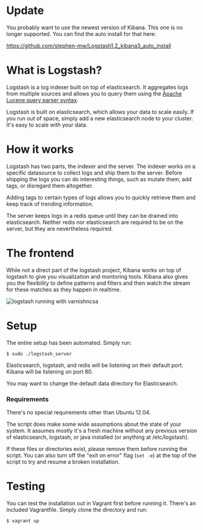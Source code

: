 # Update
You probably want to use the newest version of Kibana. This one is no longer supported. You can find the auto install for that here:

https://github.com/stephen-mw/Logstash1.2_kibana3_auto_install

# What is Logstash?
Logstash is a log indexer built on top of elasticsearch. It aggregates logs from multiple sources and allows you to query them using the [Apache Lucene query parser syntax](http://lucene.apache.org/core/2_9_4/queryparsersyntax.html).

Logstash is built on elasticsearch, which allows your data to scale easily. If you run out of space, simply add a new elasticsearch node to your cluster. It's easy to scale with your data.

# How it works
Logstash has two parts, the indexer and the server. The indexer works on a specific datasource to collect logs and ship them to the server. Before shipping the logs you can do interesting things, such as mutate them, add tags, or disregard them altogether.

Adding tags to certain types of logs allows you to quickly retrieve them and keep track of trending information.

The server keeps logs in a redis queue until they can be drained into elasticsearch. Neither redis nor elasticsearch are required to be on the server, but they are nevertheless required.

# The frontend
While not a direct part of the logstash project, Kibana works on top of logstash to give you visualization and montoring tools. Kibana also gives you the flexibility to define patterns and filters and then watch the stream for these matches as they happen in realtime.

![logstash running with varnishncsa](http://i.imgur.com/SwbL8eO.png?1 "Logstash running with Varnishncsa")

# Setup
The entire setup has been automated. Simply run:

```
$ sudo ./logstash_server
```

Elasticsearch, logstash, and redis will be listening on their default port. Kibana will be listening on port 80.

You may want to change the default data directory for Elasticsearch.

### Requirements
There's no special requirements other than Ubuntu 12.04.

The script does make some wide assumptions about the state of your system. It assumes mostly it's a fresh machine without any previous version of elasticsearch, logstash, or java installed (or anything at /etc/logstash).

If these files or directories exist, please remove them before running the script. You can also turn off the "exit on error" flag (```set -e```) at the top of the script to try and resume a broken installation.

# Testing
You can test the installation out in Vagrant first before running it. There's an included Vagrantfile. Simply clone the directory and run:
```bash
$ vagrant up
```

